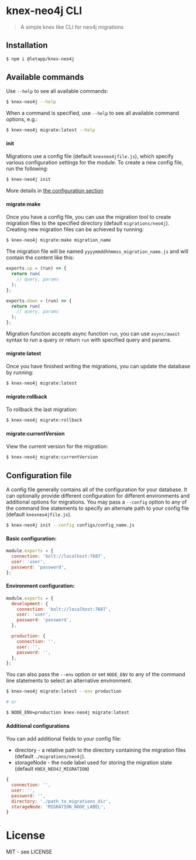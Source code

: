 # knex-neo4j CLI

> A simple knex like CLI for neo4j migrations

## Installation
```bash
$ npm i @letapp/knex-neo4j
```

## Available commands

Use `--help` to see all available commands:

```bash
$ knex-neo4j --help
```

When a command is specified, use `--help` to see all available command options, e.g.:

```bash
$ knex-neo4j migrate:latest --help
```

#### init

Migrations use a config file (default `knexneo4jfile.js`), which specify various configuration settings for the module. To create a new config file, run the following:

```bash
$ knex-neo4j init
```
More details in [the configuration section](#configuration-file)

#### migrate:make

Once you have a config file, you can use the migration tool to create migration files to the specified directory (default `migrations/neo4j`). Creating new migration files can be achieved by running:

```bash
$ knex-neo4j migrate:make migration_name
```

The migration file will be named `yyyymmddhhmmss_migration_name.js` and will contain the content like this:
```js
exports.up = (run) => {
  return run(
    // query, params
  );
};

exports.down = (run) => {
  return run(
    // query, params
  );
};
```
Migration function accepts async function `run`, you can use `async/await` syntax to run a query or return `run` with specified query and params.


#### migrate:latest

Once you have finished writing the migrations, you can update the database by running:

```bash
$ knex-neo4j migrate:latest
```

#### migrate:rollback

To rollback the last migration:

```bash
$ knex-neo4j migrate:rollback
```

#### migrate:currentVersion

View the current version for the migration:

```bash
$ knex-neo4j migrate:currentVersion
```

## Configuration file

A config file generally contains all of the configuration for your database. It can optionally provide different configuration for different environments and additional options for migrations. You may pass a `--config` option to any of the command line statements to specify an alternate path to your config file (default `knexneo4jfile.js`).

```bash
$ knex-neo4j init --config configs/config_name.js
```

#### Basic configuration:

```js
module.exports = {
  connection: 'bolt://localhost:7687',
  user: 'user',
  password: 'password',
};
```

#### Environment configuration:

```js
module.exports = {
  development: {
    connection: 'bolt://localhost:7687',
    user: 'user',
    password: 'password',
  },

  production: {
    connection: '',
    user: '',
    password: '',
  },
};
```
You can also pass the `--env` option or set `NODE_ENV` to any of the command line statements to select an alternative environment.

```bash
$ knex-neo4j migrate:latest --env production

# or

$ NODE_ENV=production knex-neo4j migrate:latest
```

#### Additional configurations

You can add additional fields to your config file:

- directory - a relative path to the directory containing the migration files (default `./migrations/neo4j`).
- storageNode - the node label used for storing the migration state (default `KNEX_NEO4J_MIGRATION`)

```js
{
  connection: '',
  user: '',
  password: '',
  directory: './path_to_migrations_dir',
  storageNode: 'MIGRATION_NODE_LABEL',
}
```

# License
MIT - see LICENSE
